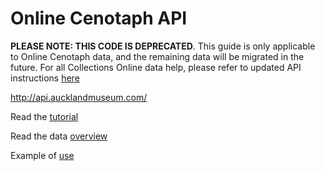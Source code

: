 Online Cenotaph API
================

**PLEASE NOTE: THIS CODE IS DEPRECATED**. This guide is only applicable to Online Cenotaph data, and the remaining data will be migrated in the future.
For all Collections Online data help, please refer to updated API instructions [here](https://github.com/AucklandMuseum/_API)

http://api.aucklandmuseum.com/

Read the [tutorial](https://github.com/AucklandMuseum/API/wiki/Tutorial)

Read the data [overview](https://github.com/AucklandMuseum/API/wiki/Data-Overview)

Example of [use](https://github.com/AucklandMuseum/API/wiki/Examples)
